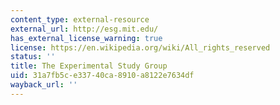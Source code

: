 ```yaml
---
content_type: external-resource
external_url: http://esg.mit.edu/
has_external_license_warning: true
license: https://en.wikipedia.org/wiki/All_rights_reserved
status: ''
title: The Experimental Study Group
uid: 31a7fb5c-e337-40ca-8910-a8122e7634df
wayback_url: ''
---
```

